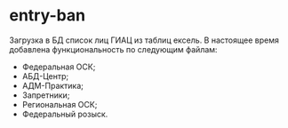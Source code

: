 # entry-ban
Загрузка в БД список лиц ГИАЦ из таблиц ексель.
В настоящее время добавлена функциональность по следующим файлам:
- Федеральная ОСК;
- АБД-Центр;
- АДМ-Практика;
- Запретники;
- Региональная ОСК;
- Федеральный розыск.